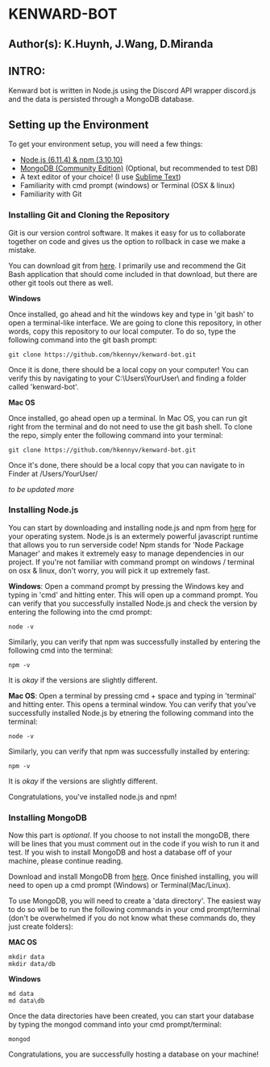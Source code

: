 # KENWARD-BOT
## Author(s): K.Huynh, J.Wang, D.Miranda

## INTRO: 
Kenward bot is written in Node.js using the Discord API wrapper discord.js and the data is persisted through a MongoDB database. 

## Setting up the Environment
To get your environment setup, you will need a few things: 
* [Node.js (6.11.4) & npm (3.10.10)](https://nodejs.org/en/download/ "Node.js Download")
* [MongoDB (Community Edition)](https://www.mongodb.com/download-center?jmp=nav#atlas) (Optional, but recommended to test DB)
* A text editor of your choice! (I use [Sublime Text](https://www.sublimetext.com/3))
* Familiarity with cmd prompt (windows) or Terminal (OSX & linux)
* Familiarity with Git

### Installing Git and Cloning the Repository
Git is our version control software. It makes it easy for us to collaborate together on code and gives us the option to rollback in case we make a mistake. 

You can download git from [here](https://git-scm.com/downloads). I primarily use and recommend the Git Bash application that should come included in that download, but there are other git tools out there as well. 

**Windows**

Once installed, go ahead and hit the windows key and type in 'git bash' to open a terminal-like interface. We are going to clone this repository, in other words, copy this repository to our local computer. To do so, type the following command into the git bash prompt: 

```git clone https://github.com/hkennyv/kenward-bot.git```

Once it is done, there should be a local copy on your computer! You can verify this by navigating to your C:\Users\YourUser\ and finding a folder called 'kenward-bot'.

**Mac OS**

Once installed, go ahead open up a terminal. In Mac OS, you can run git right from the terminal and do not need to use the git bash shell. To clone the repo, simply enter the following command into your terminal: 

```git clone https://github.com/hkennyv/kenward-bot.git```

Once it's done, there should be a local copy that you can navigate to in Finder at /Users/YourUser/

_to be updated more_

### Installing Node.js
You can start by downloading and installing node.js and npm from [here](https://nodejs.org/en/download/) for your operating system. Node.js is an extermely powerful javascript runtime that allows you to run serverside code! Npm stands for 'Node Package Manager' and makes it extremely easy to manage dependencies in our project. If you're not familiar with command prompt on windows / terminal on osx & linux, don't worry, you will pick it up extremely fast. 

**Windows**: Open a command prompt by pressing the Windows key and typing in 'cmd' and hitting enter. This will open up a command prompt. You can verify that you successfully installed Node.js and check the version by entering the following into the cmd prompt:

```node -v``` 

Similarly, you can verify that npm was successfully installed by entering the following cmd into the terminal:

```npm -v```

It is _okay_ if the versions are slightly different. 

**Mac OS**: Open a terminal by pressing cmd + space and typing in 'terminal' and hitting enter. This opens a terminal window. You can verify that you've successfully installed Node.js by etnering the following command into the terminal:

```node -v```

Similarly, you can verify that npm was successfully installed by entering:

```npm -v```  

It is _okay_ if the versions are slightly different. 

Congratulations, you've installed node.js and npm!

### Installing MongoDB
Now this part is _optional_. If you choose to not install the mongoDB, there will be lines that you must comment out in the code if you wish to run it and test. If you wish to install MongoDB and host a database off of your machine, please continue reading.

Download and install MongoDB from [here](https://www.mongodb.com/download-center?jmp=nav#community). Once finished installing, you will need to open up a cmd prompt (Windows) or Terminal(Mac/Linux). 

To use MongoDB, you will need to create a 'data directory'. The easiest way to do so will be to run the following commands in your cmd prompt/terminal (don't be overwhelmed if you do not know what these commands do, they just create folders):

**MAC OS**
```cd ~
mkdir data
mkdir data/db
```
**Windows**
```cd ~
md data
md data\db
```

Once the data directories have been created, you can start your database by typing the mongod command into your cmd prompt/terminal:

```mongod```

Congratulations, you are successfully hosting a database on your machine!